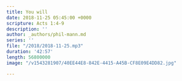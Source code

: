 ```yaml
---
title: You will
date: 2018-11-25 05:45:00 +0000
scripture: Acts 1:4-9
description: ''
author: _authors/phil-mann.md
series: ''
file: "/2018/2018-11-25.mp3"
duration: '42:57'
length: 56800000
image: "/v1543281907/40EE44E8-842E-4415-A45B-CF8E09E4DD82.jpg"

---
```

